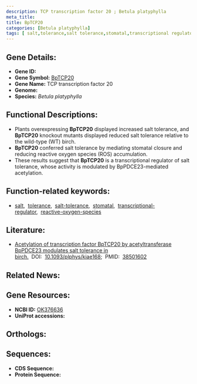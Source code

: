```yaml
---
description: TCP transcription factor 20 ; Betula platyphylla
meta_title:
title: BpTCP20
categories: [Betula platyphylla]
tags: [ salt,tolerance,salt tolerance,stomatal,transcriptional regulator,reactive oxygen species ]
---
```


## Gene Details:
- **Gene ID:** []()
- **Gene Symbol:** <u>BpTCP20</u>
- **Gene Name:** TCP transcription factor 20
- **Genome:** []()
- **Species:** *Betula platyphylla*

## Functional Descriptions:
   - Plants overexpressing **BpTCP20** displayed increased salt tolerance, and **BpTCP20** knockout mutants displayed reduced salt tolerance relative to the wild-type (WT) birch.
   - **BpTCP20** conferred salt tolerance by mediating stomatal closure and reducing reactive oxygen species (ROS) accumulation.
   - These results suggest that **BpTCP20** is a transcriptional regulator of salt tolerance, whose activity is modulated by BpPDCE23-mediated acetylation.

## Function-related keywords:
   - [salt](/tags/salt/),&nbsp;&nbsp;[tolerance](/tags/tolerance/),&nbsp;&nbsp;[salt-tolerance](/tags/salt-tolerance/),&nbsp;&nbsp;[stomatal](/tags/stomatal/),&nbsp;&nbsp;[transcriptional-regulator](/tags/transcriptional-regulator/),&nbsp;&nbsp;[reactive-oxygen-species](/tags/reactive-oxygen-species/)

## Literature:
   - [Acetylation of transcription factor BpTCP20 by acetyltransferase BpPDCE23 modulates salt tolerance in birch.](https://doi.org/10.1093/plphys/kiae168)&nbsp;&nbsp;DOI:&nbsp;&nbsp;[10.1093/plphys/kiae168](https://doi.org/10.1093/plphys/kiae168);&nbsp;&nbsp;PMID:&nbsp;&nbsp;[38501602](https://pubmed.ncbi.nlm.nih.gov/38501602/)

## Related News:

## Gene Resources:
- **NCBI ID:**  [OK376636](https://www.ncbi.nlm.nih.gov/gene/?term=OK376636)
- **UniProt accessions:**  [](https://www.uniprot.org/uniprotkb//entry)

## Orthologs:

## Sequences:
- **CDS Sequence:**
- **Protein Sequence:**

